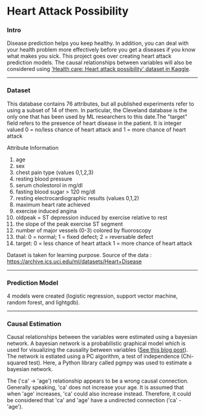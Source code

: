 # Heart Attack Possibility

### Intro
Disease prediction helps you keep healthy. In addition, you can deal with your health problem more effectively before you get a diseases if you know what makes you sick. This project goes over creating heart attack prediction models. The causal relationships between variables will also be considered using ['Health care: Heart attack possibility' dataset in Kaggle](https://www.kaggle.com/nareshbhat/health-care-data-set-on-heart-attack-possibility).

---

### Dataset
This database contains 76 attributes, but all published experiments refer to using a subset of 14 of them. In particular, the Cleveland database is the only one that has been used by ML researchers to
this date.The "target" field refers to the presence of heart disease in the patient. It is integer valued 0 = no/less chance of heart attack and 1 = more chance of heart attack

Attribute Information
1) age
2) sex
3) chest pain type (values 0,1,2,3)
4) resting blood pressure
5) serum cholestorol in mg/dl
6) fasting blood sugar > 120 mg/dl
7) resting electrocardiographic results (values 0,1,2)
8) maximum heart rate achieved
9) exercise induced angina
10) oldpeak = ST depression induced by exercise relative to rest
11) the slope of the peak exercise ST segment
12) number of major vessels (0-3) colored by fluoroscopy
13) thal: 0 = normal; 1 = fixed defect; 2 = reversable defect
14) target: 0 = less chance of heart attack 1 = more chance of heart attack

Dataset is taken for learning purpose. Source of the data : https://archive.ics.uci.edu/ml/datasets/Heart+Disease

---

### Prediction Model
4 models were created (logistic regression, support vector machine, random forest, and lightgdb).


---

### Causal Estimation
Causal relationships between the variables were estimated using a bayesian network. A bayesian network is a probabilistic graphical model which is used for visualizing the causality between variables ([See this blog post](https://deepmind.com/blog/article/Causal_Bayesian_Networks)). The network is estiated using a PC algorithm, a test of independence (Chi-squared test). Here, a Python library called pgmpy was used to estimate a bayesian network.


The ('ca' -> 'age') relationship appears to be a wrong causal connection. Generally speaking, 'ca' does not increase your age. It is assumed that when 'age' increases, 'ca' could also increase instead. Therefore, it could be considered that 'ca' and 'age' have a undirected connection ('ca' - 'age').
